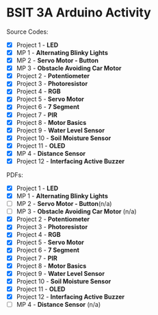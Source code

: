 # BSIT 3A Arduino Activity

Source Codes:

- [x] Project 1 - **LED**
- [x] MP 1 - **Alternating Blinky Lights**
- [x] MP 2 - **Servo Motor - Button**
- [x] MP 3 - **Obstacle Avoiding Car Motor**
- [x] Project 2 - **Potentiometer**
- [x] Project 3 - **Photoresistor**
- [x] Project 4 - **RGB**
- [x] Project 5 - **Servo Motor**
- [x] Project 6 - **7 Segment**
- [x] Project 7 - **PIR**
- [x] Project 8 - **Motor Basics**
- [x] Project 9 - **Water Level Sensor**
- [x] Project 10 - **Soil Moisture Sensor**
- [x] Project 11 - **OLED**
- [x] MP 4 - **Distance Sensor**
- [x] Project 12 - **Interfacing Active Buzzer**

PDFs:

- [x] Project 1 - **LED**
- [x] MP 1 - **Alternating Blinky Lights**
- [ ] MP 2 - **Servo Motor - Button**(n/a)
- [ ] MP 3 - **Obstacle Avoiding Car Motor** (n/a)
- [x] Project 2 - **Potentiometer**
- [x] Project 3 - **Photoresistor**
- [x] Project 4 - **RGB**
- [x] Project 5 - **Servo Motor**
- [x] Project 6 - **7 Segment**
- [x] Project 7 - **PIR**
- [x] Project 8 - **Motor Basics**
- [x] Project 9 - **Water Level Sensor**
- [x] Project 10 - **Soil Moisture Sensor**
- [x] Project 11 - **OLED**
- [x] Project 12 - **Interfacing Active Buzzer**
- [ ] MP 4 - **Distance Sensor** (n/a)
